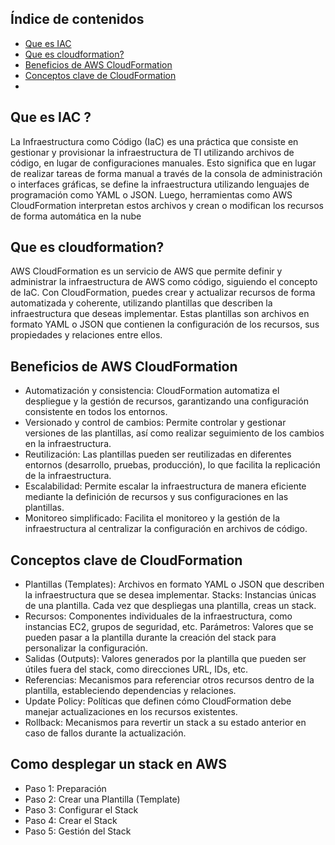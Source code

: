 ## Índice de contenidos
* [Que es IAC ](#item1)
* [Que es cloudformation?](#item2)
* [Beneficios de AWS CloudFormation](#item3)
* [Conceptos clave de CloudFormation](#item4)
* [](#item5)

<a name="item1"></a>
## Que es IAC ?

  La Infraestructura como Código (IaC) es una práctica que consiste en gestionar y provisionar la infraestructura de TI utilizando archivos de código, en lugar de configuraciones manuales. Esto significa que en lugar de realizar tareas de forma manual a través de la consola de administración o interfaces gráficas, se define la infraestructura utilizando lenguajes de programación como YAML o JSON. Luego, herramientas como AWS CloudFormation interpretan estos archivos y crean o modifican los recursos de forma automática en la nube

<a name="item2"></a>
## Que es cloudformation?

  AWS CloudFormation es un servicio de AWS que permite definir y administrar la infraestructura de AWS como código, siguiendo el concepto de IaC. Con CloudFormation, puedes crear y actualizar recursos de forma automatizada y coherente, utilizando plantillas que describen la infraestructura que deseas implementar. Estas plantillas son archivos en formato YAML o JSON que contienen la configuración de los recursos, sus propiedades y relaciones entre ellos.

<a name="item3"></a>  
## Beneficios de AWS CloudFormation

- Automatización y consistencia: CloudFormation automatiza el despliegue y la gestión de recursos, garantizando una configuración consistente en todos los entornos.
- Versionado y control de cambios: Permite controlar y gestionar versiones de las plantillas, así como realizar seguimiento de los cambios en la infraestructura.
- Reutilización: Las plantillas pueden ser reutilizadas en diferentes entornos (desarrollo, pruebas, producción), lo que facilita la replicación de la infraestructura.
- Escalabilidad: Permite escalar la infraestructura de manera eficiente mediante la definición de recursos y sus configuraciones en las plantillas.
- Monitoreo simplificado: Facilita el monitoreo y la gestión de la infraestructura al centralizar la configuración en archivos de código.

<a name="item4"></a>
## Conceptos clave de CloudFormation

- Plantillas (Templates): Archivos en formato YAML o JSON que describen la infraestructura que se desea implementar.
Stacks: Instancias únicas de una plantilla. Cada vez que despliegas una plantilla, creas un stack.
- Recursos: Componentes individuales de la infraestructura, como instancias EC2, grupos de seguridad, etc.
Parámetros: Valores que se pueden pasar a la plantilla durante la creación del stack para personalizar la configuración.
- Salidas (Outputs): Valores generados por la plantilla que pueden ser útiles fuera del stack, como direcciones URL, IDs, etc.
- Referencias: Mecanismos para referenciar otros recursos dentro de la plantilla, estableciendo dependencias y relaciones.
- Update Policy: Políticas que definen cómo CloudFormation debe manejar actualizaciones en los recursos existentes.
- Rollback: Mecanismos para revertir un stack a su estado anterior en caso de fallos durante la actualización.

<a name="item5"></a>
## Como desplegar un stack en AWS 

- Paso 1: Preparación
- Paso 2: Crear una Plantilla (Template)
- Paso 3: Configurar el Stack
- Paso 4: Crear el Stack
- Paso 5: Gestión del Stack















